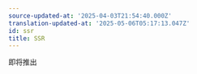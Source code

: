 ```yaml
---
source-updated-at: '2025-04-03T21:54:40.000Z'
translation-updated-at: '2025-05-06T05:17:13.047Z'
id: ssr
title: SSR
---
```


即将推出
